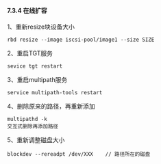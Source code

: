 #### 7.3.4 在线扩容

1、重新resize块设备大小

```
rbd resize --image iscsi-pool/image1 --size SIZE
```

2、重启TGT服务

```
sevice tgt restart
```

3、重启multipath服务

```
service multipath-tools restart
```

4、删除原来的路径，再重新添加

```
multipathd -k
交互式删除再添加路径
```

5、重新调整磁盘大小

```
blockdev --rereadpt /dev/XXX	// 路径所在的磁盘
```

### 